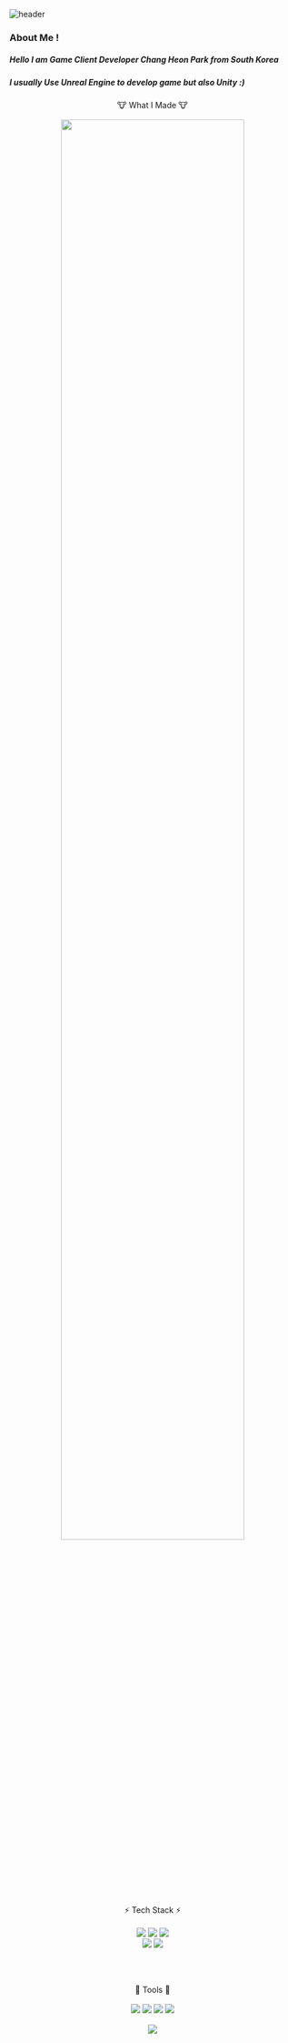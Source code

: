 ![header](https://capsule-render.vercel.app/api?type=Cylinder&color=1db394&height=100&section=header&text=Chang%20Heon's%20Game%20Develop%20GIT&fontSize=45&fontColor=FFFFFF)

### About Me ! 
##### Hello I am Game Client Developer Chang Heon Park from South Korea
##### I usually Use Unreal Engine to develop game but also Unity :)
##### 

<!--
**parkchangheon/parkchangheon** is a ✨ _special_ ✨ repository because its `README.md` (this file) appears on your GitHub profile.

Here are some ideas to get you started:

- 🔭 I’m currently working on ...
- 🌱 I’m currently learning ...
- 👯 I’m looking to collaborate on ...
- 🤔 I’m looking for help with ...
- 💬 Ask me about ...
- 📫 How to reach me: ...
- 😄 Pronouns: ...
- ⚡ Fun fact: ...
-->

<div align = "center">
  🐮 What I Made 🐮
  <br/><br/>
<img width="80%" src="https://user-images.githubusercontent.com/51786976/213676551-8bcfd241-419f-47a8-aed3-c1947366966e.PNG"/>
  <br/><br/>
</div>


<div align = "center">
⚡ Tech Stack ⚡
  <br/><br/>
</div>

<div align = "center">
<img src="https://img.shields.io/badge/UNREAL-191A1B?style=flat-square&logo=Unreal Engine&logoColor=#0E1128"/>
<img src="https://img.shields.io/badge/Unity-222324?style=flat-square&logo=Unity&logoColor=FFFFFF"/>
<img src="https://img.shields.io/badge/Cocos-55C2E1?style=flat-square&logo=Cocos&logoColor=FFFFFF"/>
<br/>
<img src="https://img.shields.io/badge/C++-00599C?style=flat-square&logo=C++&logoColor=#00599C"/>
<img src="https://img.shields.io/badge/CSharp-FF9A00?style=flat-square&logo=CSharp&logoColor=white"/> 

<br/><br/>
</div>

<div align = "center">
🔭 Tools 🔭
  <br/><br/>
  <img src="https://img.shields.io/badge/Visual Studio-5C2D91?style=flat-square&logo=Visual Studio&logoColor=#5C2D91"/>
  <img src="https://img.shields.io/badge/Visual Studio Code-007ACC?style=flat-square&logo=Visual Studio Code&logoColor=#007ACC"/>
  <img src="https://img.shields.io/badge/GitHub-181717?style=flat-square&logo=GitHub&logoColor=#181717"/>
  <img src="https://img.shields.io/badge/Subversion-809CC9?style=flat-square&logo=Subversion&logoColor=white"/>
  <br/><br/>


<div align = "center">
<img src="https://github-readme-stats.vercel.app/api?username=parkchangheon&show_icons=true&theme=blue-green">
</div>
  
<div align = "center">

</div>
